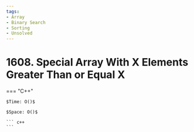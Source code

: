 ```yaml
---
tags:
- Array
- Binary Search
- Sorting
- Unsolved
---
```



# 1608. Special Array With X Elements Greater Than or Equal X

=== "C++"

    $Time: O()$

    $Space: O()$

    ``` c++
    ```